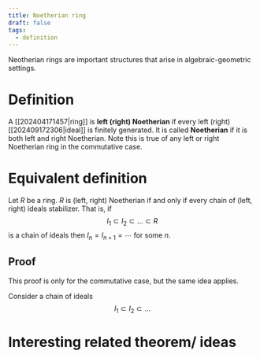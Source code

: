 ```yaml
---
title: Noetherian ring
draft: false
tags:
  - definition
---
```

Neotherian rings are important structures that arise in algebraic-geometric settings. 
# Definition
A [[202404171457|ring]] is **left (right) Noetherian** if every left (right) [[202409172306|ideal]] is finitely generated. 
It is called **Noetherian** if it is both left and right Noetherian. Note this is true of any left or right Noetherian ring in the commutative case. 

# Equivalent definition
Let $R$ be a ring. $R$ is (left, right) Noetherian if and only if every chain of (left, right) ideals stabilizer. 
That is, if 
$$
I_1 \subset I_2 \subset \dots \subset R
$$
is a chain of ideals then $I_n = I_{n+1} = \cdots$ for some $n$. 

## Proof
This proof is only for the commutative case, but the same idea applies. 

Consider a chain of ideals
$$
I_1 \subset I_2 \subset \dots
$$
# Interesting related theorem/ ideas 
